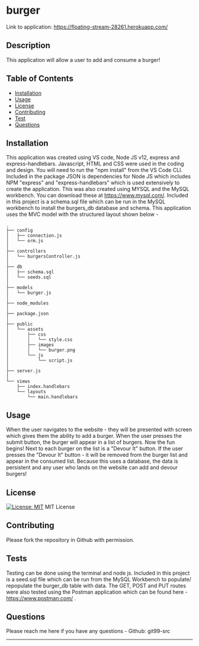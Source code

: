 # burger

Link to application:
https://floating-stream-28261.herokuapp.com/


## Description 
    
This application will allow a user to add and consume a burger! 
    
## Table of Contents 
          
  * [Installation](#installation)
  * [Usage](#usage)
  * [License](#license)
  * [Contributing](#contributing)
  * [Test](#tests)
  * [Questions](#questions)
      
      
## Installation
      
This application was created using VS code, Node JS v12, express and express-handlebars. Javascript, HTML and CSS were used in the coding and design.  You will need to run the "npm install" from the VS Code CLI.  Included in the package JSON is dependencies for Node JS which includes NPM "express" and "express-handlebars" which is used extensively to create the application.  This was also created using MYSQL and the MySQL workbench.  You can download these at https://www.mysql.com/. Included in this project is a schema.sql file which can be run in the MySQL workbench to install the burgers_db database and schema.  This application uses the MVC model with the structured layout shown below -      
     
```
.
├── config
│   ├── connection.js
│   └── orm.js
│ 
├── controllers
│   └── burgersController.js
│
├── db
│   ├── schema.sql
│   └── seeds.sql
│
├── models
│   └── burger.js
│ 
├── node_modules
│ 
├── package.json
│
├── public
│   └── assets
│       ├── css
│       │   └── style.css
│       ├── images
│       │   └── burger.png
│       └── js
│           └── script.js
│
├── server.js
│
└── views
    ├── index.handlebars
    └── layouts
        └── main.handlebars
```


## Usage 
      
When the user navigates to the website - they will be presented with screen which gives them the ability to add a burger.  When the user presses the submit button, the burger will appear in a list of burgers.  Now the fun begins!  Next to each burger on the list is a "Devour It" button.  If the user presses the "Devour It" button - it will be removed from the burger list and appear in the consumed list.  Because this uses a database, the data is persistent and any user who lands on the website can add and devour burgers!
      
      
## License

[![License: MIT](https://img.shields.io/badge/License-MIT-yellow.svg)](https://opensource.org/licenses/MIT) MIT License

      
## Contributing
      
Please fork the repository in Github with permission.

      
## Tests
      
Testing can be done using the terminal and node js.  Included in this project is a seed.sql file which can be run from the MySQL Workbench to populate/ repopulate the burger_db table with data.  The GET, POST and PUT routes were also tested using the Postman application which can be found here -
https://www.postman.com/ . 

## Questions

Please reach me here if you have any questions -
Github: git99-src
      



      
      
---